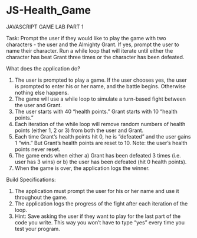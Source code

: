 # JS-Health_Game

JAVASCRIPT GAME LAB PART 1

Task: Prompt the user if they would like to play the game with two characters - the user and the Almighty Grant. If yes, prompt the user to name their character. Run a while loop that will iterate until either the character has beat Grant three times or the character has been defeated.

What does the application do?
1. The user is prompted to play a game. If the user chooses yes, the user is prompted to enter his or her name, and the battle begins. Otherwise nothing else happens.
2. The game will use a while loop to simulate a turn-based fight between the user and Grant.
3. The user starts with 40 “health points.” Grant starts with 10 “health points.”
4. Each iteration of the while loop will remove random numbers of health points (either 1, 2
or 3) from both the user and Grant.
5. Each time Grant’s health points hit 0, he is “defeated” and the user gains 1 “win.” But
Grant’s health points are reset to 10. Note: the user’s health points never reset.
6. The game ends when either a) Grant has been defeated 3 times (i.e. user has 3 wins) or
b) the user has been defeated (hit 0 health points).
7. When the game is over, the application logs the winner.

Build Specifications:
1. The application must prompt the user for his or her name and use it throughout the game.
2. The application logs the progress of the fight after each iteration of the loop.
3. Hint: Save asking the user if they want to play for the last part of the code you write. This way you won’t have to type “yes” every time you test your program.
